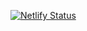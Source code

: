 [![Netlify Status](https://api.netlify.com/api/v1/badges/a862b85e-e47e-4860-b8eb-de0d8eb58ae4/deploy-status)](https://app.netlify.com/sites/alena-homyakova-english-for-kids/deploys)
